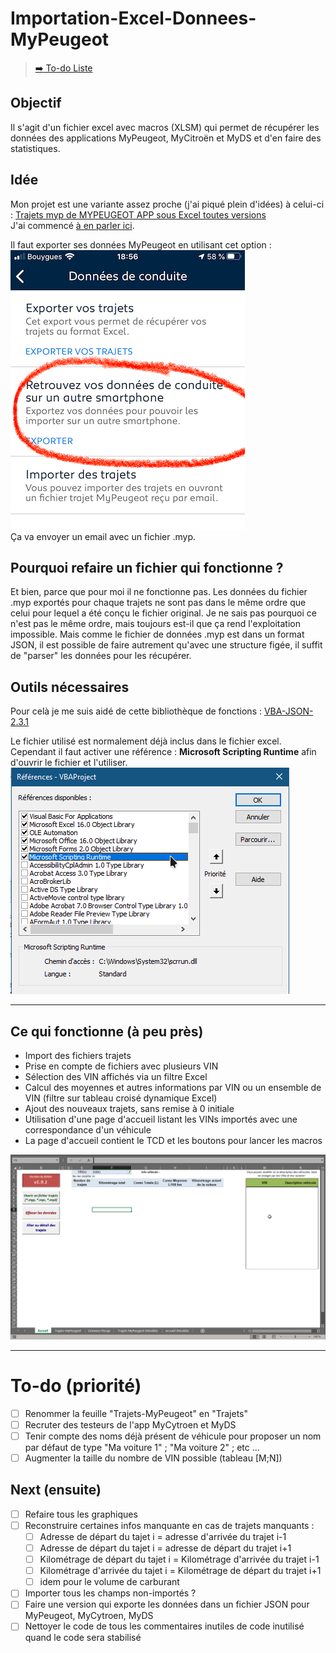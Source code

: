 # Importation-Excel-Donnees-MyPeugeot

> [:arrow_right: To-do Liste](https://github.com/MilesTEG1/Importation-Excel-Donnees-MyPeugeot/blob/master/ReadME.md#to-do-priorit%C3%A9)

## Objectif

Il s'agit d'un fichier excel avec macros (XLSM) qui permet de récupérer les données des applications MyPeugeot, MyCitroën et MyDS et d'en faire des statistiques.

## Idée

Mon projet est une variante assez proche (j'ai piqué plein d'idées) à celui-ci :
[Trajets myp de MYPEUGEOT APP sous Excel toutes versions](https://www.forum-peugeot.com/Forum/threads/trajets-myp-de-mypeugeot-app-sous-excel-toutes-versions.9456/)  
J'ai commencé [à en parler ici](https://www.forum-peugeot.com/Forum/threads/fichier-excel-macros-pour-r%C3%A9cup%C3%A9rer-les-trajets-de-lapplication-mypeugeot.119785/).  

Il faut exporter ses données MyPeugeot en utilisant cet option :  
![Option à utiliser](https://raw.githubusercontent.com/MilesTEG1/Importation-Excel-Donnees-MyPeugeot/master/images/Option%20pour%20exporter%20les%20trajets%20dans%20l'app%20MyPeugeot.png)  
Ça va envoyer un email avec un fichier .myp.

## Pourquoi refaire un fichier qui fonctionne ?

Et bien, parce que pour moi il ne fonctionne pas. Les données du fichier .myp exportés pour chaque trajets ne sont pas dans le même ordre que celui pour lequel a été conçu le fichier original. Je ne sais pas pourquoi ce n'est pas le même ordre, mais toujours est-il que ça rend l'exploitation impossible. Mais comme le fichier de données .myp est dans un format JSON, il est possible de faire autrement qu'avec une structure figée, il suffit de "parser" les données pour les récupérer.  

## Outils nécessaires

Pour celà je me suis aidé de cette bibliothèque de fonctions : [VBA-JSON-2.3.1](https://github.com/VBA-tools/VBA-JSON)  

Le fichier utilisé est normalement déjà inclus dans le fichier excel.
Cependant il faut activer une référence : **Microsoft Scripting Runtime** afin d'ouvrir le fichier et l'utiliser.  
![Référence à ajouter VBA](https://raw.githubusercontent.com/MilesTEG1/Importation-Excel-Donnees-MyPeugeot/master/images/R%C3%A9f%C3%A9rence%20%C3%A0%20Ajouter%20au%20projet%20VBA.png)

---

## Ce qui fonctionne (à peu près)

* Import des fichiers trajets
* Prise en compte de fichiers avec plusieurs VIN
* Sélection des VIN affichés via un filtre Excel
* Calcul des moyennes et autres informations par VIN ou un ensemble de VIN (filtre sur tableau croisé dynamique Excel)
* Ajout des nouveaux trajets, sans remise à 0 initiale
* Utilisation d'une page d'accueil listant les VINs importés avec une correspondance d'un véhicule
* La page d'accueil contient le TCD et les boutons pour lancer les macros

![Feuille d'accueil](https://raw.githubusercontent.com/MilesTEG1/Importation-Excel-Donnees-MyPeugeot/master/images/Feuille%20d'accueil.png)

---

# To-do (priorité)

- [ ] Renommer la feuille "Trajets-MyPeugeot" en "Trajets"
- [ ] Recruter des testeurs de l'app MyCytroen et MyDS
- [ ] Tenir compte des noms déjà présent de véhicule pour proposer un nom par défaut de type "Ma voiture 1" ; "Ma voiture 2" ; etc ...
- [ ] Augmenter la taille du nombre de VIN possible (tableau [M;N])

## Next (ensuite)

- [ ] Refaire tous les graphiques
- [ ] Reconstruire certaines infos manquante en cas de trajets manquants :
  - [ ] Adresse de départ du tajet i = adresse d'arrivée du trajet i-1
  - [ ] Adresse de départ du tajet i = adresse de départ du trajet i+1
  - [ ] Kilométrage de départ du tajet i = Kilométrage d'arrivée du trajet i-1
  - [ ] Kilométrage d'arrivée du tajet i = Kilométrage de départ du trajet i+1
  - [ ] idem pour le volume de carburant
- [ ] Importer tous les champs non-importés ?
- [ ] Faire une version qui exporte les données dans un fichier JSON pour MyPeugeot, MyCytroen, MyDS
- [ ] Nettoyer le code de tous les commentaires inutiles de code inutilisé quand le code sera stabilisé
